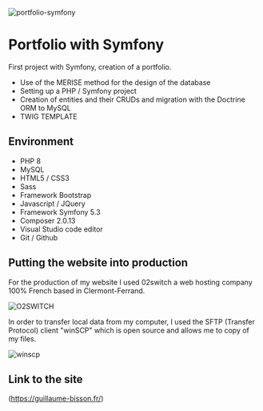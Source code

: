 ![portfolio-symfony](https://user-images.githubusercontent.com/79690181/142198315-91e51488-c2e3-4c68-be68-64bd1e5f6b8f.png)

# Portfolio with Symfony

First project with Symfony, creation of a portfolio.

* Use of the MERISE method for the design of the database
* Setting up a PHP / Symfony project
* Creation of entities and their CRUDs and migration with the Doctrine ORM to MySQL
* TWIG TEMPLATE

## Environment

* PHP 8
* MySQL
* HTML5 / CSS3
* Sass
* Framework Bootstrap
* Javascript / JQuery
* Framework Symfony 5.3
* Composer 2.0.13
* Visual Studio code editor
* Git / Github

## Putting the website into production 

For the production of my website I used 02switch a web hosting company
100% French based in Clermont-Ferrand.


![O2SWITCH](https://user-images.githubusercontent.com/79690181/142199551-467e9e87-02ce-486e-9c75-16f3d02a28ba.png)

In order to transfer local data from my computer, I used the
SFTP (Transfer Protocol) client "winSCP" which is open source and allows me to copy
of my files.

![winscp](https://user-images.githubusercontent.com/79690181/142199577-2df3b560-e1ec-4727-8282-02d8385109f8.png)


## Link to the site

(https://guillaume-bisson.fr/)

